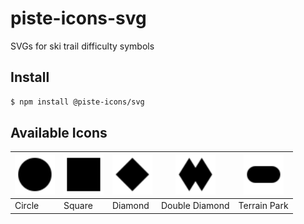 # piste-icons-svg

SVGs for ski trail difficulty symbols

## Install

```bash
$ npm install @piste-icons/svg
```

## Available Icons

| <img alt="Circle" src="circle.svg" width="64px"> | <img alt="Square" src="square.svg" width="64px"> | <img alt="Diamond" src="diamond.svg" width="64px"> | <img alt="Double Diamond" src="double_diamond.svg" width="64px"> | <img alt="Terrain Park" src="terrain_park.svg" width="64px"> |
| - | - | - | - | - |
| Circle | Square | Diamond | Double Diamond | Terrain Park |
